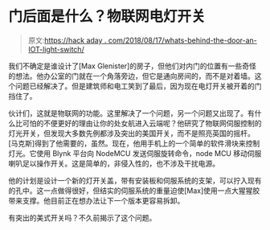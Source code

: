# 门后面是什么？物联网电灯开关

> 原文:[https://hack aday . com/2018/08/17/whats-behind-the-door-an-IOT-light-switch/](https://hackaday.com/2018/08/17/whats-behind-the-door-an-iot-light-switch/)

我们不确定是谁设计了[Max Glenister]的房子，但他们对内门的位置有一些奇怪的想法。他办公室的门就在一个角落旁边，但它是通向房间的，而不是对着墙。这个问题已经解决了。但是建筑师和电工笑到了最后，因为现在电灯开关被开着的门挡住了。

伙计们，这就是物联网的功能。这里解决了一个问题，另一个问题又出现了。有什么比可怕的不便更好的理由让你的处女航进入云端呢？他研究了物联网伺服控制的灯光开关，但发现大多数先例都涉及突出的美国开关，而不是照亮英国的摇杆。[马克斯]得到了他需要的，虽然。现在，他用手机上的一个简单的软件滑块来控制灯光。它使用 Blynk 平台向 NodeMCU 发送伺服旋转命令，node MCU 移动伺服喇叭足以操作开关。这是简单的，非侵入性的，也不涉及干扰电源。

他的计划是设计一个新的灯开关盖，带有安装板和伺服系统的支架，可以拧入现有的孔中。这一点做得很好，但结实的伺服系统的重量迫使[Max]使用一点大猩猩胶带来支撑。他目前正在想办法让下一个版本更容易拆卸。

有突出的美式开关吗？不久前揭示了这个问题。